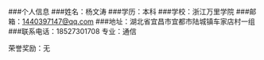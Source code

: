 ###个人信息
###姓名：杨文涛
###学历：本科
###学校：浙江万里学院
###邮箱：1440397147@qq.com
###地址：湖北省宜昌市宜都市陆城镇车家店村一组
###联系电话：18527301708
专业：通信

荣誉奖励：无
